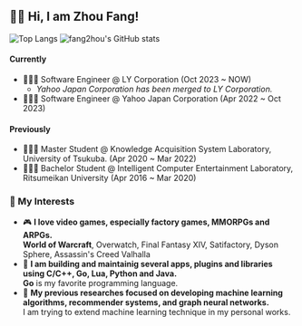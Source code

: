 ## 👋🏻 Hi, I am Zhou Fang!
![Top Langs](https://github-readme-stats.vercel.app/api/top-langs/?username=fang2hou&layout=compact&theme=gruvbox&exclude_repo=Science-Birds-Edit-for-GCCE-2019)
![fang2hou's GitHub stats](https://github-readme-stats.vercel.app/api?username=fang2hou&count_private=true&&show_icons=true&theme=gruvbox&hide=issues)

#### Currently

- 👨🏻‍💻 Software Engineer @ LY Corporation (Oct 2023 ~ NOW)
  - _Yahoo Japan Corporation has been merged to LY Corporation._
- 👨🏻‍💻 Software Engineer @ Yahoo Japan Corporation (Apr 2022 ~ Oct 2023)

#### Previously
- 👨🏻‍🎓 Master Student @ Knowledge Acquisition System Laboratory, University of Tsukuba. (Apr 2020 ~ Mar 2022)
- 👨🏻‍🎓 Bachelor Student @ Intelligent Computer Entertainment Laboratory, Ritsumeikan University (Apr 2016 ~ Mar 2020)

### 💖 My Interests
- :video_game: **I love video games, especially factory games, MMORPGs and ARPGs.**  
  **World of Warcraft**, Overwatch, Final Fantasy XIV, Satifactory, Dyson Sphere, Assassin's Creed Valhalla  
- 🚀 **I am building and maintainig several apps, plugins and libraries using C/C++, Go, Lua, Python and Java.**  
  **Go** is my favorite programming language.
- :bookmark_tabs: **My previous researches focused on developing machine learning algorithms, recommender systems, and graph neural networks.**  
  I am trying to extend machine learning technique in my personal works.
